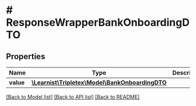 # # ResponseWrapperBankOnboardingDTO

## Properties

Name | Type | Description | Notes
------------ | ------------- | ------------- | -------------
**value** | [**\Learnist\Tripletex\Model\BankOnboardingDTO**](BankOnboardingDTO.md) |  | [optional]

[[Back to Model list]](../../README.md#models) [[Back to API list]](../../README.md#endpoints) [[Back to README]](../../README.md)
